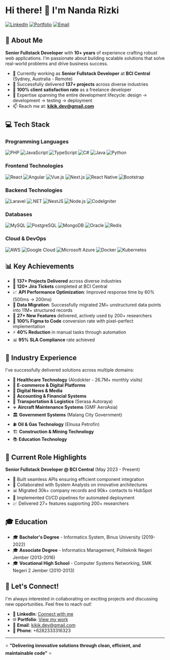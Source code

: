 # Hi there! 👋 I'm Nanda Rizki

[![LinkedIn](https://img.shields.io/badge/LinkedIn-Connect-blue?style=for-the-badge&logo=linkedin)](https://linkedin.com/in/kikikdev)
[![Portfolio](https://img.shields.io/badge/Portfolio-Visit-green?style=for-the-badge&logo=web)](https://kikik.dev)
[![Email](https://img.shields.io/badge/Email-Contact-red?style=for-the-badge&logo=gmail)](mailto:kikik.dev@gmail.com)

## 🚀 About Me

**Senior Fullstack Developer** with **10+ years** of experience crafting robust web applications. I'm passionate about building scalable solutions that solve real-world problems and drive business success.

- 🔭 Currently working as **Senior Fullstack Developer** at **BCI Central** (Sydney, Australia - Remote)
- 🌱 Successfully delivered **137+ projects** across diverse industries
- 💼 **100% client satisfaction rate** as a freelance developer
- 🎯 Expertise spanning the entire development lifecycle: design → development → testing → deployment
- 📫 Reach me at: **kikik.dev@gmail.com**

## 💻 Tech Stack

### Programming Languages
![PHP](https://img.shields.io/badge/PHP-777BB4?style=for-the-badge&logo=php&logoColor=white)
![JavaScript](https://img.shields.io/badge/JavaScript-F7DF1E?style=for-the-badge&logo=javascript&logoColor=black)
![TypeScript](https://img.shields.io/badge/TypeScript-007ACC?style=for-the-badge&logo=typescript&logoColor=white)
![C#](https://img.shields.io/badge/C%23-239120?style=for-the-badge&logo=c-sharp&logoColor=white)
![Java](https://img.shields.io/badge/Java-ED8B00?style=for-the-badge&logo=java&logoColor=white)
![Python](https://img.shields.io/badge/Python-3776AB?style=for-the-badge&logo=python&logoColor=white)

### Frontend Technologies
![React](https://img.shields.io/badge/React-20232A?style=for-the-badge&logo=react&logoColor=61DAFB)
![Angular](https://img.shields.io/badge/Angular-DD0031?style=for-the-badge&logo=angular&logoColor=white)
![Vue.js](https://img.shields.io/badge/Vue.js-35495E?style=for-the-badge&logo=vue.js&logoColor=4FC08D)
![Next.js](https://img.shields.io/badge/Next.js-000000?style=for-the-badge&logo=next.js&logoColor=white)
![React Native](https://img.shields.io/badge/React_Native-20232A?style=for-the-badge&logo=react&logoColor=61DAFB)
![Bootstrap](https://img.shields.io/badge/Bootstrap-563D7C?style=for-the-badge&logo=bootstrap&logoColor=white)

### Backend Technologies
![Laravel](https://img.shields.io/badge/Laravel-FF2D20?style=for-the-badge&logo=laravel&logoColor=white)
![.NET](https://img.shields.io/badge/.NET-5C2D91?style=for-the-badge&logo=.net&logoColor=white)
![NestJS](https://img.shields.io/badge/NestJS-E0234E?style=for-the-badge&logo=nestjs&logoColor=white)
![Node.js](https://img.shields.io/badge/Node.js-43853D?style=for-the-badge&logo=node.js&logoColor=white)
![CodeIgniter](https://img.shields.io/badge/CodeIgniter-EF4223?style=for-the-badge&logo=codeigniter&logoColor=white)

### Databases
![MySQL](https://img.shields.io/badge/MySQL-00000F?style=for-the-badge&logo=mysql&logoColor=white)
![PostgreSQL](https://img.shields.io/badge/PostgreSQL-316192?style=for-the-badge&logo=postgresql&logoColor=white)
![MongoDB](https://img.shields.io/badge/MongoDB-4EA94B?style=for-the-badge&logo=mongodb&logoColor=white)
![Oracle](https://img.shields.io/badge/Oracle-F80000?style=for-the-badge&logo=oracle&logoColor=white)
![Redis](https://img.shields.io/badge/Redis-DC382D?style=for-the-badge&logo=redis&logoColor=white)

### Cloud & DevOps
![AWS](https://img.shields.io/badge/AWS-232F3E?style=for-the-badge&logo=amazon-aws&logoColor=white)
![Google Cloud](https://img.shields.io/badge/Google_Cloud-4285F4?style=for-the-badge&logo=google-cloud&logoColor=white)
![Microsoft Azure](https://img.shields.io/badge/Microsoft_Azure-0089D0?style=for-the-badge&logo=microsoft-azure&logoColor=white)
![Docker](https://img.shields.io/badge/Docker-2496ED?style=for-the-badge&logo=docker&logoColor=white)
![Kubernetes](https://img.shields.io/badge/Kubernetes-326CE5?style=for-the-badge&logo=kubernetes&logoColor=white)

## 📊 Key Achievements

- 🎯 **137+ Projects Delivered** across diverse industries
- 🚀 **120+ Jira Tickets** completed at BCI Central
- 📈 **API Performance Optimization**: Improved response time by 60% (500ms → 200ms)
- 🔄 **Data Migration**: Successfully migrated 2M+ unstructured data points into 11M+ structured records
- 📱 **27+ New Features** delivered, actively used by 200+ researchers
- 🎨 **100% Figma to Code** conversion rate with pixel-perfect implementation
- ⚡ **40% Reduction** in manual tasks through automation
- 📊 **95% SLA Compliance** rate achieved

## 🏢 Industry Experience

I've successfully delivered solutions across multiple domains:

- 🏥 **Healthcare Technology** (Alodokter - 26.7M+ monthly visits)
- 🛒 **E-commerce & Digital Platforms**
- 📰 **Digital News & Media**
- 💼 **Accounting & Financial Systems**
- 🚛 **Transportation & Logistics** (Serasa Autoraya)
- ✈️ **Aircraft Maintenance Systems** (GMF AeroAsia)
- 🏛️ **Government Systems** (Malang City Government)
- ⛽ **Oil & Gas Technology** (Elnusa Petrofin)
- 🏗️ **Construction & Mining Technology**
- 📚 **Education Technology**

## 💼 Current Role Highlights

**Senior Fullstack Developer @ BCI Central** (May 2023 - Present)
- 🔧 Built seamless APIs ensuring efficient component integration
- 🤝 Collaborated with System Analysts on innovative architectures
- 📊 Migrated 30k+ company records and 90k+ contacts to HubSpot
- 🚀 Implemented CI/CD pipelines for automated deployment
- 📈 Delivered 27+ features supporting 200+ researchers

## 🎓 Education

- 🎓 **Bachelor's Degree** - Informatics System, Binus University (2019-2022)
- 🎓 **Associate Degree** - Informatics Management, Politeknik Negeri Jember (2013-2016)
- 🎓 **Vocational High School** - Computer Systems Networking, SMK Negeri 2 Jember (2010-2013)

## 🤝 Let's Connect!

I'm always interested in collaborating on exciting projects and discussing new opportunities. Feel free to reach out!

- 💼 **LinkedIn**: [Connect with me](https://linkedin.com/in/your-profile)
- 🌐 **Portfolio**: [View my work](https://your-portfolio-url.com)
- 📧 **Email**: kikik.dev@gmail.com
- 📱 **Phone**: +6282333316323

---

⭐️ **"Delivering innovative solutions through clean, efficient, and maintainable code"** ⭐️
